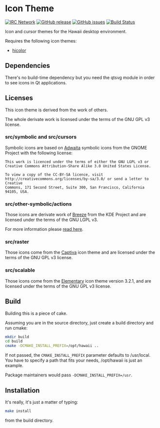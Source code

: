 Icon Theme
==========

[![IRC Network](https://img.shields.io/badge/irc-freenode-blue.svg "IRC Freenode")](https://webchat.freenode.net/?channels=hawaii-desktop)
[![GitHub release](https://img.shields.io/github/release/hawaii-desktop/hawaii-icon-themes.svg)](https://github.com/hawaii-desktop/hawaii-icon-themes)
[![GitHub issues](https://img.shields.io/github/issues/hawaii-desktop/hawaii-icon-themes.svg)](https://github.com/hawaii-desktop/hawaii-icon-themes/issues)
[![Build Status](https://travis-ci.org/hawaii-desktop/hawaii-icon-theme.svg?branch=master)](https://travis-ci.org/hawaii-desktop/hawaii-icon-theme)

Icon and cursor themes for the Hawaii desktop environment.

Requires the following icon themes:

* [hicolor](http://cgit.freedesktop.org/xdg/default-icon-theme/)

## Dependencies

There's no build-time dependency but you need the qtsvg module
in order to see icons in Qt applications.

## Licenses

This icon theme is derived from the work of others.

The whole derivate work is licensed under the terms of
the GNU GPL v3 license.

### src/symbolic and src/cursors

Symbolic icons are based on [Adwaita](https://git.gnome.org/browse/adwaita-icon-theme/) symbolic icons
from the GNOME Project with the following license:

```
This work is licenced under the terms of either the GNU LGPL v3 or
Creative Commons Attribution-Share Alike 3.0 United States License.

To view a copy of the CC-BY-SA licence, visit
http://creativecommons.org/licenses/by-sa/3.0/ or send a letter to Creative
Commons, 171 Second Street, Suite 300, San Francisco, California 94105, USA.
```

### src/other-symbolic/actions

Those icons are derivate work of [Breeze](http://quickgit.kde.org/?p=breeze.git) from
the KDE Project and are licensed under the terms of the GNU LGPL v3.

For more information please [read here](http://quickgit.kde.org/?p=breeze.git&a=blob&f=COPYING-ICONS&o=plain).

### src/raster

Those icons come from the [Captiva](https://github.com/captiva-project/captiva-icon-theme)
icon theme and are licensed under the terms of the GNU GPL v3 license.

### src/scalable

Those icons come from the [Elementary](https://launchpad.net/elementaryicons) icon
theme version 3.2.1, and are licensed under the terms of the GNU GPL v3 license.

## Build

Building this is a piece of cake.

Assuming you are in the source directory, just create a build directory
and run cmake:

```sh
mkdir build
cd build
cmake -DCMAKE_INSTALL_PREFIX=/opt/hawaii ..
```

If not passed, the `CMAKE_INSTALL_PREFIX` parameter defaults to /usr/local.
You have to specify a path that fits your needs, /opt/hawaii is just an example.

Package maintainers would pass `-DCMAKE_INSTALL_PREFIX=/usr`.

## Installation

It's really, it's just a matter of typing:

```sh
make install
```

from the build directory.
